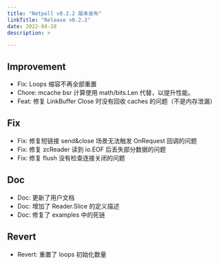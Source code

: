 ```yaml
---
title: "Netpoll v0.2.2 版本发布"
linkTitle: "Release v0.2.2"
date: 2022-04-28
description: >

---
```


## Improvement

* Fix: Loops 缩容不再全部重置
* Chore: mcache bsr 计算使用 math/bits.Len 代替，以提升性能。
* Feat: 修复 LinkBuffer Close 时没有回收 caches 的问题（不是内存泄漏）

## Fix

* Fix: 修复短链接 send&close 场景无法触发 OnRequest 回调的问题
* Fix: 修复 zcReader 读到 io.EOF 后丢失部分数据的问题
* Fix: 修复 flush 没有检查连接关闭的问题

## Doc

* Doc: 更新了用户文档
* Doc: 增加了 Reader.Slice 的定义描述
* Doc: 修复了 examples 中的死链

## Revert

* Revert: 重置了 loops 初始化数量

